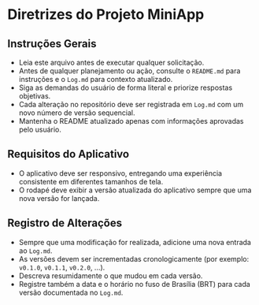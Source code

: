 # Diretrizes do Projeto MiniApp

## Instruções Gerais
- Leia este arquivo antes de executar qualquer solicitação.
- Antes de qualquer planejamento ou ação, consulte o `README.md` para instruções e o `Log.md` para contexto atualizado.
- Siga as demandas do usuário de forma literal e priorize respostas objetivas.
- Cada alteração no repositório deve ser registrada em `Log.md` com um novo número de versão sequencial.
- Mantenha o README atualizado apenas com informações aprovadas pelo usuário.

## Requisitos do Aplicativo
- O aplicativo deve ser responsivo, entregando uma experiência consistente em diferentes tamanhos de tela.
- O rodapé deve exibir a versão atualizada do aplicativo sempre que uma nova versão for lançada.

## Registro de Alterações
- Sempre que uma modificação for realizada, adicione uma nova entrada ao `Log.md`.
- As versões devem ser incrementadas cronologicamente (por exemplo: `v0.1.0`, `v0.1.1`, `v0.2.0`, ...).
- Descreva resumidamente o que mudou em cada versão.
- Registre também a data e o horário no fuso de Brasília (BRT) para cada versão documentada no `Log.md`.
